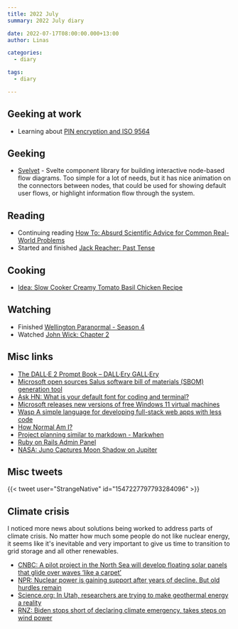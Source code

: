 ```yaml
---
title: 2022 July
summary: 2022 July diary

date: 2022-07-17T08:00:00.000+13:00
author: Linas

categories:
  - diary

tags:
  - diary

---
```


## Geeking at work

* Learning about [PIN encryption and ISO 9564](https://en.wikipedia.org/wiki/ISO_9564)


## Geeking

* [Svelvet](https://www.svelvet.io/) - Svelte component library for building interactive node-based flow diagrams. Too simple for a lot of needs, but it has nice animation on the connectors between nodes, that could be used for showing default user flows, or highlight information flow through the system.

## Reading

* Continuing reading [How To: Absurd Scientific Advice for Common Real-World Problems](https://www.goodreads.com/book/show/43852758-how-to)
* Started and finished [Jack Reacher: Past Tense](https://en.wikipedia.org/wiki/Past_Tense_(novel))


## Cooking

* [Idea: Slow Cooker Creamy Tomato Basil Chicken Recipe](https://www.thereciperebel.com/slow-cooker-creamy-tomato-basil-chicken/)

## Watching

- Finished [Wellington Paranormal - Season 4](https://www.imdb.com/title/tt6109562/episodes?season=4)
- Watched [John Wick: Chapter 2](https://www.rottentomatoes.com/m/john_wick_chapter_2)

## Misc links
* [The DALL·E 2 Prompt Book – DALL·Ery GALL·Ery](https://dallery.gallery/the-dalle-2-prompt-book/)
* [Microsoft open sources Salus software bill of materials (SBOM) generation tool](https://devblogs.microsoft.com/engineering-at-microsoft/microsoft-open-sources-salus-software-bill-of-materials-sbom-generation-tool/)
* [Ask HN: What is your default font for coding and terminal?](https://news.ycombinator.com/item?id=32055600)
* [Microsoft releases new versions of free Windows 11 virtual machines](https://betanews.com/2022/07/05/microsoft-releases-new-versions-of-free-windows-11-virtual-machines/)
* [Wasp A simple language for developing full-stack web apps with less code](https://wasp-lang.dev/)
* [How Normal Am I?](https://www.hownormalami.eu)
* [Project planning similar to markdown - Markwhen](https://markwhen.com/)
* [Ruby on Rails Admin Panel](https://www.getmotoradmin.com/ruby-on-rails)
* [NASA: Juno Captures Moon Shadow on Jupiter](https://www.nasa.gov/mission_pages/juno/images/index.html)

## Misc tweets

{{< tweet user="StrangeNative" id="1547227797793284096" >}}

## Climate crisis

I noticed more news about solutions being worked to address parts of climate crisis.
No matter how much some people do not like nuclear energy, it seems like it's inevitable and very important to give us time to transition to grid storage and all other renewables.

* [CNBC: A pilot project in the North Sea will develop floating solar panels that glide over waves ‘like a carpet’](https://www.cnbc.com/2022/07/22/europes-energy-giants-explore-potential-of-floating-solar-.html)
* [NPR: Nuclear power is gaining support after years of decline. But old hurdles remain](https://www.npr.org/2022/06/30/1108264499/nuclear-power-gains-support-years-decline-hurdles)
* [Science.org: In Utah, researchers are trying to make geothermal energy a reality](https://www.science.org/content/article/utah-researchers-trying-unlock-earths-heat-make-geothermal-energy-reality)
* [RNZ: Biden stops short of declaring climate emergency, takes steps on wind power](https://www.radionz.co.nz/news/world/471386/biden-stops-short-of-declaring-climate-emergency-takes-steps-on-wind-power)
